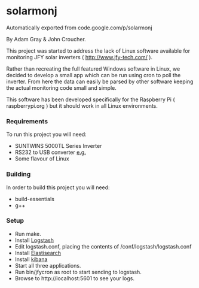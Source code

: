 # solarmonj
Automatically exported from code.google.com/p/solarmonj

By Adam Gray & John Croucher.

This project was started to address the lack of Linux software available for monitoring JFY solar inverters ( http://www.jfy-tech.com/ ).

Rather than recreating the full featured Windows software in Linux, we decided to develop a small app which can be run using cron to poll the inverter. From here the data can easily be parsed by other software keeping the actual monitoring code small and simple.

This software has been developed specifically for the Raspberry Pi ( raspberrypi.org ) but it should work in all Linux environments.

### Requirements

To run this project you will need:

* SUNTWINS 5000TL Series Inverter
* RS232 to USB converter [e.g.](http://www.comsol.com.au/Products-by-Category/USB-Converters/USB2-DB9M-02)
* Some flavour of Linux

### Building

In order to build this project you will need:

* build-essentials 
* g++

### Setup

* Run make.
* Install [Logstash](https://www.elastic.co/products/logstash)
* Edit logstash.conf, placing the contents of /conf/logstash/logstash.conf 
* Install [Elastisearch](https://www.elastic.co/products/elasticsearch)
* Install [kibana](https://www.elastic.co/products/kibana)
* Start all three applications.
* Run bin/jfycron as root to start sending to logstash.
* Browse to http://localhost:5601 to see your logs.



